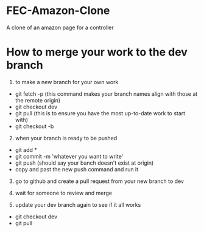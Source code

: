 # FEC-Amazon-Clone

A clone of an amazon page for a controller

# How to merge your work to the dev branch

1. to make a new branch for your own work

- git fetch -p (this command makes your branch names align with those at the remote origin)
- git checkout dev
- git pull (this is to ensure you have the most up-to-date work to start with)
- git checkout -b <nameyourbranch>

2. when your branch is ready to be pushed

- git add \*
- git commit -m 'whatever you want to write'
- git push (should say your banch doesn't exist at origin)
- copy and past the new push command and run it

3. go to github and create a pull request from your new branch to dev

4. wait for someone to review and merge

5. update your dev branch again to see if it all works

- git checkout dev
- git pull

